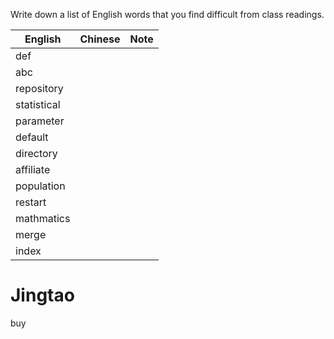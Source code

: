 
Write down a list of English words that you find difficult from class readings. 

English|Chinese|Note
---|---|---
def||
abc||
repository||
statistical||
parameter||
default||
directory||
affiliate||
population||
restart||
mathmatics||
merge||
index||

# Jingtao
buy
